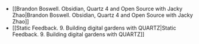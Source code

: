 - [[Brandon Boswell. Obsidian, Quartz 4 and Open Source with Jacky Zhao|Brandon Boswell. Obsidian, Quartz 4 and Open Source with Jacky Zhao]]
- [[Static Feedback. 9. Building digital gardens with QUARTZ|Static Feedback. 9. Building digital gardens with QUARTZ]]
